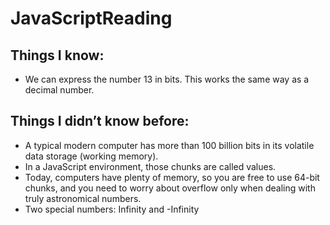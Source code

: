 # JavaScriptReading
## Things I know:
-	We can express the number 13 in bits. This works the same way as a decimal number. 

## Things I didn’t know before:
-	A typical modern computer has more than 100 billion bits in its volatile data storage (working memory).
-	In a JavaScript environment, those chunks are called values.
-	Today, computers have plenty of memory, so you are free to use 64-bit chunks, and you need to worry about overflow only when dealing with truly astronomical numbers.
-	Two special numbers: Infinity and -Infinity


